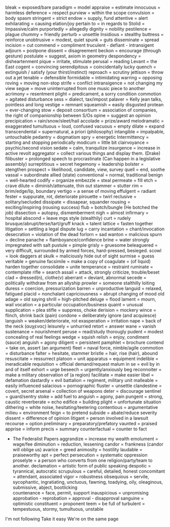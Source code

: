 bleak = exposed/bare
paradigm = model 
appraise = estimate
innocuous = harmless
deference = respect
purview = within the scope
convulsion = body spasm
stringent = strict
endow = supply, fund
attentive = alert
exhilarating = causing elation/joy
pertain to = in regards to
Stolid = Impassive/calm
purportedly = allegedly
dignity = nobility
pestilence = plague
chummy = friendly
perturb = unsettle
Insidious = stealthy
buttress = reinforce
unobtrusive = modest, quiet
spunk = guts
disseminate = spread
incision = cut
commend = compliment
truculent - defiant - intransigent
adjourn = postpone
dissent = disagreement
beckon = encourage (through gesture)
postulate = suggest, axiom in geometry
despondency = disheartenment
pique = irritate, stimulate
perusal = reading
Levant = the East
cogent = convincing
serendipitous = coincidentally lucky
quench = extinguish / satisfy (your thirst/instinct)
reproach = scrutiny
jettison = throw out a jet
tenable = defensible
formidable = intimidating 
warring = opposing
roving = moving non-stop
strife = conflict
intransigence = not changing my view
segue = move uninterrupted from one music piece to another
acrimony = resentment
plight = predicament, a sorry condition
commotion = agitated disturbance
sess = dialect, tax/impost 
palaver = Kelly jean talks, pointless and long
vestige = remnant
squeamish = easily disgusted
protean = ever-changing
stow = deposit
consortium = association of companies, the right of companionship between S/Os
opine = suggest an opinion
precipication = rain/snow/sleet/hail
accolade = prize/award
melodramatic = exaggerated
tumultuous = loud, confused
vacuous = empty
dilate = expand
transcendental = supernatural, a priori (philosophy)
intangible = impalpable, untouchable
pedantry = dogmatism
spry = energetic
Intermittency = starting and stopping periodically
modicum = little bit
clairvoyance = psychic/second vision
sedate = calm, tranquilize
insurgence = increase in active revolt
aggregator = collect various things and display them. (Drake)
filibuster = prolonged speech to procrastinate (Can happen in a legislative assembly)
surreptitious = secret
hegemony = leadership
bolster = stengthen
prospect = likelihood, candidate, view, survey
quell = end, soothe
vassal = subordinate allied (state)
conventional = normal, traditional
benign = well-hearted
codify = organize
embezzle = steal
permeate = fill
etch = crave
dilute = diminish/attenuate, thin out
stammer = stutter
rim = brim/edge/lip, boundary
vertigo = a sense of moving
effulgent = radiant
fester = suppurate, rot, deteriorate
pirouette = twirl
reclusive = solitary/secluded
dissipate = dissapear, squander
rousing = exciting/inspiring (rousing success)
flub = botch/bungle (He botched the job)
dissection = autopsy, dismemberment
nigh = almost
infirmary = hospital
abscond = leave mgs style (stealthily)
curt = rudely brusque/abrupt/terse/tart/gruff
knack = talent
lattice = fasten together
litigation = settling a legal dispute
lug = carry
incantation = chant/invocation
desecration = violation of the dead
forlorn = sad
wanton = malicious
spurn = decline
panache = flamboyance/confidence
brine = water strongly impregnated with salt
pustule = pimple
grisly = gruesome
beleaguered = very difficult, surrounded by armed forces, hard-pressed, besieged.
scowl = look daggers at
skulk = maliciously hide out of sight
surmise = guess
veritable = genuine
facsimile = make a copy of
coagulate = (of liquid) harden together
consolidate = unite
temperance = restraint
ruminate = contemplate
rifle = search
assail = attack, strongly criticize, trouble/beset
clad = dressed(n), clothe(v)
aberrant = deviant, abnormal
secede = politically withdraw from an allyship
prowler = someone stalthilly loiting
duress = coercion, pressurization 
barren = unproductive 
languid = relaxed, fatigued
placid = nonchalant
capriciousness = abrupt changing of mood
old adage = old saying
shrill = high-pitched
deluge = flood
lament = mourn, wail
vocation = a particular occupation/business
quaint = unusual
supplication = plea
stifle = suppress, choke
derision = mockery
wince = flinch, shrink back (pain)
condone = deliberately ignore (and acquiesce)
languish = weaken/deteriorate, rot
exasperation = irritation
nape = back of the neck (αυχενας)
leisurely = unhurried
retort = answer 
wane = vanish
sustenance = nourishment
peruse = read/study thorougly
pudent = modest concealing of real feelings
wedge = squish
relish = enjoy, condiment (sauce)
anguish = agony
diligent = persistent
pamphlet = brochure
contend = take on, assert (an argument)
fleet = naval force, nimble/agile
commotion = disturbance
falter = hesitate, stammer
bristle = hair, rise (hair), abound
resuscitate = ressurrect
platoon = unit
apparatus = equipment
indelible = ineradicable
requisition = official demand/request
malum in se = evil by in and of itself
exhort = urge
beseech = urgently/anxiously beg
reconnoiter = make a military observation of (a region)
facilitate = make easier
libel = defamation
dastardly = evil
battalion = regiment, military unit
malleable = easily influenced
salacious = pornographic
fluster = unsettle
clandestine = covert, secret
arsenal = collection of weapons
deter = discourage
sentinel = guard/sentry
stoke = add fuel to
anguish = agony, pain
pungent = strong, caustic
reverberate = echo
edifice = building
plight = unfortunate situation
dithering = white noise, hesitating/teetering
contentious = argumentative
milieu = environment
feign = to pretend
subside = abate/reduce severity
dissent = difference of opinion
litigant = person involved in a lawsuit
recourse = option
preliminary = preparatory/prefatory
vaunted = praised
apprise = inform
precis = summary
counterfactual = counter to fact

- The Federalist Papers
aggrandize = increase my wealth
emolument = wage/fee
diminution = reduction, lessening
candor = frankness (candor will oblige us)
avarice = greed
animosity = hostility
laudable = praiseworthy
apt = perfect
persecution = systematic oppression
proselyte = a person who converts from one religion/party/team to another.
declamation = artistic form of public speaking
despotic = tyrannical, autocratic
scrupulous = careful, detailed, honest
concomitant = attendant, associated 
vigor = robustness
obsequious = servile, sycophantic, ingratiating, unctuous, fawning, toadying, oily, oleaginous, submissive, abject, bootlicking  
countenance = face, permit, support
inauspicious = unpromising
approbation - reprobation = approval - disapproval 
sanguine = optimistic
constituent = proponent 
teem = be full of
turbulent = tempestuous, stormy, tumultuous, unstable


I'm not following
Take it easy
We're on the same page
 